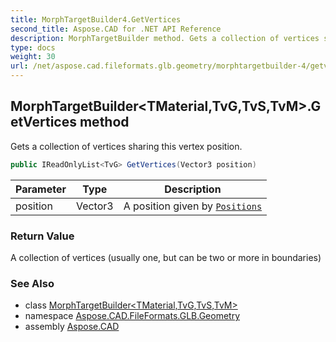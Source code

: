 ```yaml
---
title: MorphTargetBuilder4.GetVertices
second_title: Aspose.CAD for .NET API Reference
description: MorphTargetBuilder method. Gets a collection of vertices sharing this vertex position
type: docs
weight: 30
url: /net/aspose.cad.fileformats.glb.geometry/morphtargetbuilder-4/getvertices/
---
```

## MorphTargetBuilder&lt;TMaterial,TvG,TvS,TvM&gt;.GetVertices method

Gets a collection of vertices sharing this vertex position.

```csharp
public IReadOnlyList<TvG> GetVertices(Vector3 position)
```

| Parameter | Type | Description |
| --- | --- | --- |
| position | Vector3 | A position given by [`Positions`](../positions/) |

### Return Value

A collection of vertices (usually one, but can be two or more in boundaries)

### See Also

* class [MorphTargetBuilder&lt;TMaterial,TvG,TvS,TvM&gt;](../)
* namespace [Aspose.CAD.FileFormats.GLB.Geometry](../../morphtargetbuilder-4/)
* assembly [Aspose.CAD](../../../)


